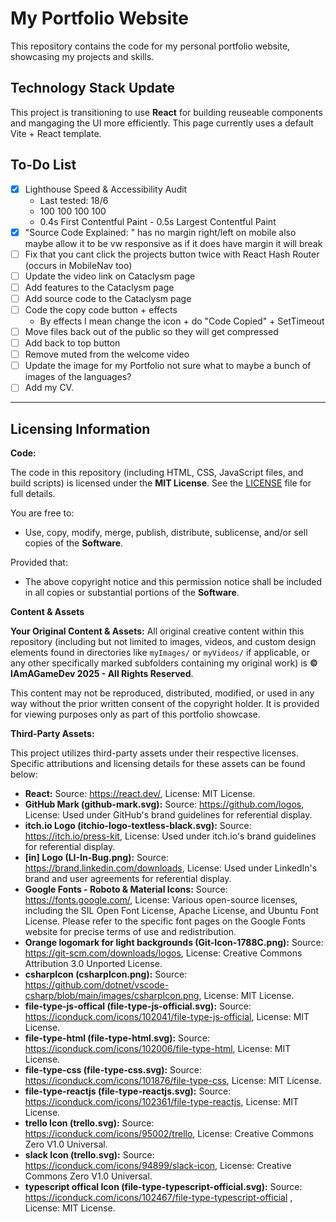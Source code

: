 # My Portfolio Website

This repository contains the code for my personal portfolio website, showcasing my projects and skills.

## Technology Stack Update

This project is transitioning to use **React** for building reuseable components and mangaging the UI more efficiently.
This page currently uses a default Vite + React template.

## To-Do List

- [x] Lighthouse Speed & Accessibility Audit
  - Last tested: 18/6
  - 100 100 100 100
  - 0.4s First Contentful Paint - 0.5s Largest Contentful Paint
- [x] "Source Code Explained: " has no margin right/left on mobile also maybe allow it to be vw responsive as if it does have margin it will break
- [ ] Fix that you cant click the projects button twice with React Hash Router (occurs in MobileNav too)
- [ ] Update the video link on Cataclysm page
- [ ] Add features to the Cataclysm page
- [ ] Add source code to the Cataclysm page
- [ ] Code the copy code button + effects
  - By effects I mean change the icon + do "Code Copied" + SetTimeout
- [ ] Move files back out of the public so they will get compressed
- [ ] Add back to top button
- [ ] Remove muted from the welcome video
- [ ] Update the image for my Portfolio not sure what to maybe a bunch of images of the languages?
- [ ] Add my CV.

---

## Licensing Information

**Code:**

The code in this repository (including HTML, CSS, JavaScript files, and build scripts) is licensed under the **MIT License**. See the [LICENSE](LICENSE) file for full details.

You are free to:

- Use, copy, modify, merge, publish, distribute, sublicense, and/or sell copies of the **Software**.

Provided that:

- The above copyright notice and this permission notice shall be included in all copies or substantial portions of the **Software**.

**Content & Assets**

**Your Original Content & Assets:**
All original creative content within this repository (including but not limited to images, videos, and custom design elements found in directories like `myImages/` or `myVideos/` if applicable, or any other specifically marked subfolders containing my original work) is **© IAmAGameDev 2025 - All Rights Reserved**.

This content may not be reproduced, distributed, modified, or used in any way without the prior written consent of the copyright holder. It is provided for viewing purposes only as part of this portfolio showcase.

**Third-Party Assets:**

This project utilizes third-party assets under their respective licenses. Specific attributions and licensing details for these assets can be found below:

- **React:** Source: https://react.dev/, License: MIT License.
- **GitHub Mark (github-mark.svg):** Source: https://github.com/logos, License: Used under GitHub's brand guidelines for referential display.
- **itch.io Logo (itchio-logo-textless-black.svg):** Source: https://itch.io/press-kit, License: Used under itch.io's brand guidelines for referential display.
- **[in] Logo (LI-In-Bug.png):** Source: https://brand.linkedin.com/downloads, License: Used under LinkedIn's brand and user agreements for referential display.
- **Google Fonts - Roboto & Material Icons:** Source: https://fonts.google.com/, License: Various open-source licenses, including the SIL Open Font License, Apache License, and Ubuntu Font License. Please refer to the specific font pages on the Google Fonts website for precise terms of use and redistribution.
- **Orange logomark for light backgrounds (Git-Icon-1788C.png):** Source: https://git-scm.com/downloads/logos, License: Creative Commons Attribution 3.0 Unported License.
- **csharpIcon (csharpIcon.png):** Source: https://github.com/dotnet/vscode-csharp/blob/main/images/csharpIcon.png, License: MIT License.
- **file-type-js-offical (file-type-js-official.svg):** Source: https://iconduck.com/icons/102041/file-type-js-official, License: MIT License.
- **file-type-html (file-type-html.svg):** Source: https://iconduck.com/icons/102006/file-type-html, License: MIT License.
- **file-type-css (file-type-css.svg):** Source: https://iconduck.com/icons/101876/file-type-css, License: MIT License.
- **file-type-reactjs (file-type-reactjs.svg):** Source: https://iconduck.com/icons/102361/file-type-reactjs, License: MIT License.
- **trello Icon (trello.svg):** Source: https://iconduck.com/icons/95002/trello, License: Creative Commons Zero V1.0 Universal.
- **slack Icon (trello.svg):** Source: https://iconduck.com/icons/94899/slack-icon, License: Creative Commons Zero V1.0 Universal.
- **typescript offical Icon (file-type-typescript-official.svg):** Source: https://iconduck.com/icons/102467/file-type-typescript-official , License: MIT License.
